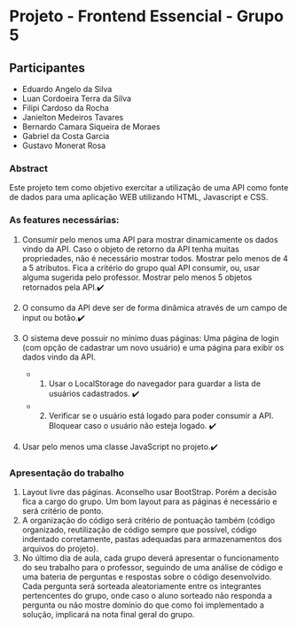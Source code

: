 # Projeto - Frontend Essencial - Grupo 5
## Participantes
- Eduardo Angelo da Silva
- Luan Cordoeira Terra da Silva
- Filipi Cardoso da Rocha
- Janielton Medeiros Tavares
- Bernardo Camara Siqueira de Moraes
- Gabriel da Costa Garcia
- Gustavo Monerat Rosa

### Abstract 
Este projeto tem como objetivo exercitar a utilização de uma API como fonte de dados para uma aplicação WEB utilizando HTML, Javascript e CSS.

### As features necessárias:
1. Consumir pelo menos uma API para mostrar dinamicamente os dados vindo da API. Caso o objeto de retorno da API tenha muitas propriedades, não é necessário mostrar todos. Mostrar pelo menos de 4 a 5 atributos. Fica a critério do grupo qual API consumir, ou, usar alguma sugerida pelo professor. Mostrar pelo menos 5 objetos retornados pela API.✔️

2. O consumo da API deve ser de forma dinâmica através de um campo de input ou
botão.✔️

3. O sistema deve possuir no mínimo duas páginas: Uma página de login (com opção de cadastrar um novo usuário) e uma página para exibir os dados vindo da API.
   - 1. Usar o LocalStorage do navegador para guardar a lista de usuários cadastrados. ✔️
   - 2. Verificar se o usuário está logado para poder consumir a API. Bloquear caso o usuário não esteja logado. ✔️

4. Usar pelo menos uma classe JavaScript no projeto.✔️

### Apresentação do trabalho
1. Layout livre das páginas. Aconselho usar BootStrap. Porém a decisão fica a cargo do grupo. Um bom layout para as páginas é necessário e será critério de ponto.
2. A organização do código será critério de pontuação também (código organizado, reutilização de código sempre que possível, código indentado corretamente, pastas adequadas para armazenamentos dos arquivos do projeto).
3. No último dia de aula, cada grupo deverá apresentar o funcionamento do seu trabalho para o professor, seguindo de uma análise de código e uma bateria de perguntas e respostas sobre o código desenvolvido. Cada pergunta será sorteada aleatoriamente entre os integrantes pertencentes do grupo, onde caso o aluno sorteado não responda a pergunta ou não mostre domínio do que como foi implementado a solução, implicará na nota final geral do grupo.
